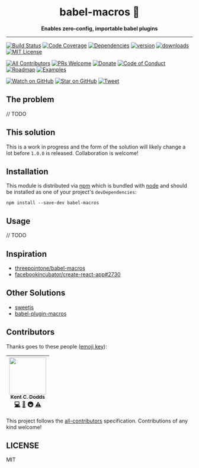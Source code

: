 <div align="center">
<h1>babel-macros 🎣</h1>

**Enables zero-config, importable babel plugins**

</div>

<hr />

[![Build Status][build-badge]][build]
[![Code Coverage][coverage-badge]][coverage]
[![Dependencies][dependencyci-badge]][dependencyci]
[![version][version-badge]][package]
[![downloads][downloads-badge]][npm-stat]
[![MIT License][license-badge]][LICENSE]

[![All Contributors](https://img.shields.io/badge/all_contributors-1-orange.svg?style=flat-square)](#contributors)
[![PRs Welcome][prs-badge]][prs]
[![Donate][donate-badge]][donate]
[![Code of Conduct][coc-badge]][coc]
[![Roadmap][roadmap-badge]][roadmap]
[![Examples][examples-badge]][examples]

[![Watch on GitHub][github-watch-badge]][github-watch]
[![Star on GitHub][github-star-badge]][github-star]
[![Tweet][twitter-badge]][twitter]

<!-- START doctoc generated TOC please keep comment here to allow auto update -->
<!-- DON'T EDIT THIS SECTION, INSTEAD RE-RUN doctoc TO UPDATE -->
<!-- END doctoc generated TOC please keep comment here to allow auto update -->

## The problem

// TODO

## This solution

This is a work in progress and the form of the solution will likely change a lot
before `1.0.0` is released. Collaboration is welcome!

## Installation

This module is distributed via [npm][npm] which is bundled with [node][node] and
should be installed as one of your project's `devDependencies`:

```
npm install --save-dev babel-macros
```

## Usage

// TODO

## Inspiration

- [threepointone/babel-macros](https://github.com/threepointone/babel-macros)
- [facebookincubator/create-react-app#2730](https://github.com/facebookincubator/create-react-app/issues/2730)

## Other Solutions

- [sweetjs](http://sweetjs.org/)
- [babel-plugin-macros](https://github.com/codemix/babel-plugin-macros)

## Contributors

Thanks goes to these people ([emoji key][emojis]):

<!-- ALL-CONTRIBUTORS-LIST:START - Do not remove or modify this section -->
| [<img src="https://avatars.githubusercontent.com/u/1500684?v=3" width="100px;"/><br /><sub>Kent C. Dodds</sub>](https://kentcdodds.com)<br />[💻](https://github.com/kentcdodds/babel-macros/commits?author=kentcdodds) [📖](https://github.com/kentcdodds/babel-macros/commits?author=kentcdodds) 🚇 [⚠️](https://github.com/kentcdodds/babel-macros/commits?author=kentcdodds) |
| :---: |
<!-- ALL-CONTRIBUTORS-LIST:END -->

This project follows the [all-contributors][all-contributors] specification.
Contributions of any kind welcome!

## LICENSE

MIT

[npm]: https://www.npmjs.com/
[node]: https://nodejs.org
[build-badge]: https://img.shields.io/travis/kentcdodds/babel-macros.svg?style=flat-square
[build]: https://travis-ci.org/kentcdodds/babel-macros
[coverage-badge]: https://img.shields.io/codecov/c/github/kentcdodds/babel-macros.svg?style=flat-square
[coverage]: https://codecov.io/github/kentcdodds/babel-macros
[dependencyci-badge]: https://dependencyci.com/github/kentcdodds/babel-macros/badge?style=flat-square
[dependencyci]: https://dependencyci.com/github/kentcdodds/babel-macros
[version-badge]: https://img.shields.io/npm/v/babel-macros.svg?style=flat-square
[package]: https://www.npmjs.com/package/babel-macros
[downloads-badge]: https://img.shields.io/npm/dm/babel-macros.svg?style=flat-square
[npm-stat]: http://npm-stat.com/charts.html?package=babel-macros&from=2016-04-01
[license-badge]: https://img.shields.io/npm/l/babel-macros.svg?style=flat-square
[license]: https://github.com/kentcdodds/babel-macros/blob/master/LICENSE
[prs-badge]: https://img.shields.io/badge/PRs-welcome-brightgreen.svg?style=flat-square
[prs]: http://makeapullrequest.com
[donate-badge]: https://img.shields.io/badge/$-support-green.svg?style=flat-square
[donate]: http://kcd.im/donate
[coc-badge]: https://img.shields.io/badge/code%20of-conduct-ff69b4.svg?style=flat-square
[coc]: https://github.com/kentcdodds/babel-macros/blob/master/other/CODE_OF_CONDUCT.md
[roadmap-badge]: https://img.shields.io/badge/%F0%9F%93%94-roadmap-CD9523.svg?style=flat-square
[roadmap]: https://github.com/kentcdodds/babel-macros/blob/master/other/ROADMAP.md
[examples-badge]: https://img.shields.io/badge/%F0%9F%92%A1-examples-8C8E93.svg?style=flat-square
[examples]: https://github.com/kentcdodds/babel-macros/blob/master/other/EXAMPLES.md
[github-watch-badge]: https://img.shields.io/github/watchers/kentcdodds/babel-macros.svg?style=social
[github-watch]: https://github.com/kentcdodds/babel-macros/watchers
[github-star-badge]: https://img.shields.io/github/stars/kentcdodds/babel-macros.svg?style=social
[github-star]: https://github.com/kentcdodds/babel-macros/stargazers
[twitter]: https://twitter.com/intent/tweet?text=Check%20out%20babel-macros!%20https://github.com/kentcdodds/babel-macros%20%F0%9F%91%8D
[twitter-badge]: https://img.shields.io/twitter/url/https/github.com/kentcdodds/babel-macros.svg?style=social
[emojis]: https://github.com/kentcdodds/all-contributors#emoji-key
[all-contributors]: https://github.com/kentcdodds/all-contributors
